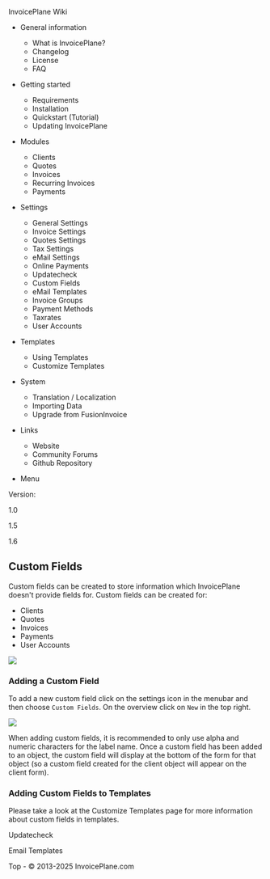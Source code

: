 
InvoicePlane Wiki

* General information
  
  + What is InvoicePlane?
  + Changelog
  + License
  + FAQ
* Getting started
  
  + Requirements
  + Installation
  + Quickstart (Tutorial)
  + Updating InvoicePlane
* Modules
  
  + Clients
  + Quotes
  + Invoices
  + Recurring Invoices
  + Payments
* Settings
  
  + General Settings
  + Invoice Settings
  + Quotes Settings
  + Tax Settings
  + eMail Settings
  + Online Payments
  + Updatecheck
  + Custom Fields
  + eMail Templates
  + Invoice Groups
  + Payment Methods
  + Taxrates
  + User Accounts
* Templates
  
  + Using Templates
  + Customize Templates
* System
  
  + Translation / Localization
  + Importing Data
  + Upgrade from FusionInvoice
* Links 
  + Website
  + Community Forums
  + Github Repository


* Menu

Version:

1.0


1.5


1.6




Custom Fields
-------------

Custom fields can be created to store information which InvoicePlane doesn\'t provide fields for. Custom fields
can be created for:

* Clients
* Quotes
* Invoices
* Payments
* User Accounts


![](//invoiceplane.com/content/screenshots/web_thumb/ip_custom_fields.jpg)


### Adding a Custom Field

To add a new custom field click on the settings icon  in the menubar and
then choose `Custom Fields`. On the overview click on `New` in the top right.


![](//invoiceplane.com/content/screenshots/web_thumb/ip_custom_fields_form.jpg)


When adding custom fields, it is recommended to only use alpha and numeric characters for the label name. Once a
custom field has been added to an object, the custom field will display at the bottom of the form for that
object (so a custom field created for the client object will appear on the client form).

### Adding Custom Fields to Templates

Please take a look at the Customize Templates
page for more information about custom fields in templates.

Updatecheck

Email Templates

 
 Top - © 2013-2025 InvoicePlane.com


